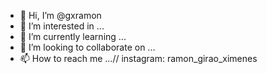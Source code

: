 - 👋 Hi, I’m @gxramon
- 👀 I’m interested in ...
- 🌱 I’m currently learning ...
- 💞️ I’m looking to collaborate on ...
- 📫 How to reach me ...// instagram: ramon_girao_ximenes

<!---
gxramon/gxramon is a ✨ special ✨ repository because its `README.md` (this file) appears on your GitHub profile.
You can click the Preview link to take a look at your changes.
--->
